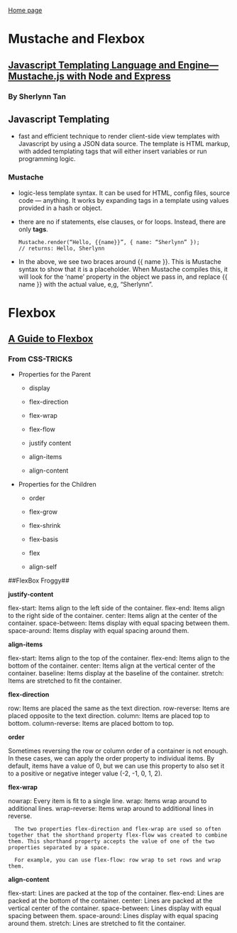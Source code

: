 [Home page](https://cfjalos.github.io/Reading-Notes/)
# Mustache and Flexbox

## [Javascript Templating Language and Engine— Mustache.js with Node and Express](https://medium.com/@1sherlynn/javascript-templating-language-and-engine-mustache-js-with-node-and-express-f4c2530e73b2)

### By Sherlynn Tan

## Javascript Templating

* fast and efficient technique to render client-side view templates with Javascript by using a JSON data source. The template is HTML markup, with added templating tags that will either insert variables or run programming logic.

### Mustache

* logic-less template syntax. It can be used for HTML, config files, source code — anything. It works by expanding tags in a template using values provided in a hash or object.

* there are no if statements, else clauses, or for loops. Instead, there are only **tags**.

      Mustache.render(“Hello, {{name}}”, { name: “Sherlynn” });
      // returns: Hello, Sherlynn

* In the above, we see two braces around {{ name }}. This is Mustache syntax to show that it is a placeholder. When Mustache compiles this, it will look for the ‘name’ property in the object we pass in, and replace {{ name }} with the actual value, e,g, “Sherlynn”.



# Flexbox

## [A Guide to Flexbox](https://css-tricks.com/snippets/css/a-guide-to-flexbox/)

### From CSS-TRICKS

  - Properties for the Parent

    - display

    - flex-direction

    - flex-wrap

    - flex-flow

    - justify content

    - align-items

    - align-content

 - Properties for the Children

    - order

    - flex-grow

    - flex-shrink

    - flex-basis

    - flex

    - align-self
    
 ##FlexBox Froggy##
 
 **justify-content**

flex-start: Items align to the left side of the container.
flex-end: Items align to the right side of the container.
center: Items align at the center of the container.
space-between: Items display with equal spacing between them.
space-around: Items display with equal spacing around them.

**align-items**

flex-start: Items align to the top of the container.
flex-end: Items align to the bottom of the container.
center: Items align at the vertical center of the container.
baseline: Items display at the baseline of the container.
stretch: Items are stretched to fit the container.

**flex-direction**

row: Items are placed the same as the text direction.
row-reverse: Items are placed opposite to the text direction.
column: Items are placed top to bottom.
column-reverse: Items are placed bottom to top.

**order**

Sometimes reversing the row or column order of a container is not enough. In these cases, we can apply the order property to individual items. By default, items have a value of 0, but we can use this property to also set it to a positive or negative integer value (-2, -1, 0, 1, 2).

**flex-wrap**

nowrap: Every item is fit to a single line.
wrap: Items wrap around to additional lines.
wrap-reverse: Items wrap around to additional lines in reverse.

      The two properties flex-direction and flex-wrap are used so often together that the shorthand property flex-flow was created to combine them. This shorthand property accepts the value of one of the two properties separated by a space.

      For example, you can use flex-flow: row wrap to set rows and wrap them.
  
**align-content**

flex-start: Lines are packed at the top of the container.
flex-end: Lines are packed at the bottom of the container.
center: Lines are packed at the vertical center of the container.
space-between: Lines display with equal spacing between them.
space-around: Lines display with equal spacing around them.
stretch: Lines are stretched to fit the container.




